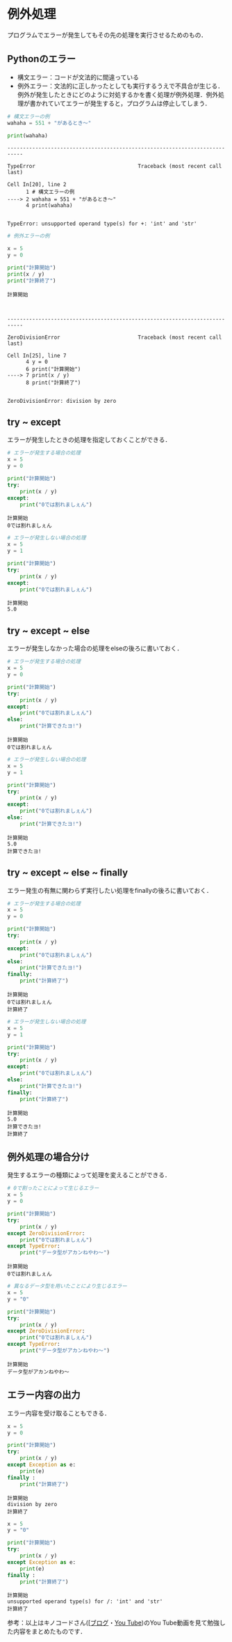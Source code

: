 # 例外処理
プログラムでエラーが発生してもその先の処理を実行させるためのもの．

## Pythonのエラー
- 構文エラー：コードが文法的に間違っている
- 例外エラー：文法的に正しかったとしても実行するうえで不具合が生じる．\
例外が発生したときにどのように対処するかを書く処理が例外処理．例外処理が書かれていてエラーが発生すると，プログラムは停止してしまう．


```python
# 構文エラーの例
wahaha = 551 + "があるとき〜"

print(wahaha)
```


    ---------------------------------------------------------------------------

    TypeError                                 Traceback (most recent call last)

    Cell In[20], line 2
          1 # 構文エラーの例
    ----> 2 wahaha = 551 + "があるとき〜"
          4 print(wahaha)


    TypeError: unsupported operand type(s) for +: 'int' and 'str'



```python
# 例外エラーの例

x = 5
y = 0

print("計算開始")
print(x / y)
print("計算終了")
```

    計算開始



    ---------------------------------------------------------------------------

    ZeroDivisionError                         Traceback (most recent call last)

    Cell In[25], line 7
          4 y = 0
          6 print("計算開始")
    ----> 7 print(x / y)
          8 print("計算終了")


    ZeroDivisionError: division by zero


## try ~ except
エラーが発生したときの処理を指定しておくことができる．


```python
# エラーが発生する場合の処理
x = 5
y = 0

print("計算開始")
try:
    print(x / y)
except:
    print("0では割れましぇん")

```

    計算開始
    0では割れましぇん



```python
# エラーが発生しない場合の処理
x = 5
y = 1

print("計算開始")
try:
    print(x / y)
except:
    print("0では割れましぇん")

```

    計算開始
    5.0


## try ~ except ~ else
エラーが発生しなかった場合の処理をelseの後ろに書いておく．


```python
# エラーが発生する場合の処理
x = 5
y = 0

print("計算開始")
try:
    print(x / y)
except:
    print("0では割れましぇん")
else:
    print("計算できたヨ!")
```

    計算開始
    0では割れましぇん



```python
# エラーが発生しない場合の処理
x = 5
y = 1

print("計算開始")
try:
    print(x / y)
except:
    print("0では割れましぇん")
else:
    print("計算できたヨ!")
```

    計算開始
    5.0
    計算できたヨ!


## try ~ except ~ else ~ finally
エラー発生の有無に関わらず実行したい処理をfinallyの後ろに書いておく．


```python
# エラーが発生する場合の処理
x = 5
y = 0

print("計算開始")
try:
    print(x / y)
except:
    print("0では割れましぇん")
else:
    print("計算できたヨ!")
finally:
    print("計算終了")
```

    計算開始
    0では割れましぇん
    計算終了



```python
# エラーが発生しない場合の処理
x = 5
y = 1

print("計算開始")
try:
    print(x / y)
except:
    print("0では割れましぇん")
else:
    print("計算できたヨ!")
finally:
    print("計算終了")
```

    計算開始
    5.0
    計算できたヨ!
    計算終了


## 例外処理の場合分け
発生するエラーの種類によって処理を変えることができる．


```python
# 0で割ったことによって生じるエラー
x = 5
y = 0

print("計算開始")
try:
    print(x / y)
except ZeroDivisionError:
    print("0では割れましぇん")
except TypeError:
    print("データ型がアカンねやわ〜")

```

    計算開始
    0では割れましぇん



```python
# 異なるデータ型を用いたことにより生じるエラー
x = 5
y = "0"

print("計算開始")
try:
    print(x / y)
except ZeroDivisionError:
    print("0では割れましぇん")
except TypeError:
    print("データ型がアカンねやわ〜")

```

    計算開始
    データ型がアカンねやわ〜


## エラー内容の出力
エラー内容を受け取ることもできる．


```python
x = 5
y = 0

print("計算開始")
try:
    print(x / y)
except Exception as e:
    print(e)
finally :
    print("計算終了")

```

    計算開始
    division by zero
    計算終了



```python
x = 5
y = "0"

print("計算開始")
try:
    print(x / y)
except Exception as e:
    print(e)
finally :
    print("計算終了")

```

    計算開始
    unsupported operand type(s) for /: 'int' and 'str'
    計算終了


参考：以上はキノコードさん([[ブログ](https://kino-code.com/)・[You Tube](https://youtube.com/@kinocode?si=B4f5QLuWVA9U65uI]))のYou Tube動画を見て勉強した内容をまとめたものです．


```python

```
